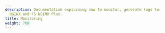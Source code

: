 ```yaml
---
description: Documentation explaining how to monitor, generate logs for, and debug
  NGINX and F5 NGINX Plus.
title: Monitoring
weight: 700
---
```



